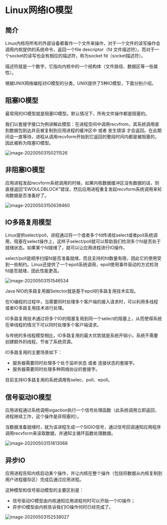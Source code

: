 # Linux网络IO模型



## 简介

Linux内核将所有的外部设备都看作一个文件来操作，对于一个文件的读写操作会调用内核提供的系统命令，返回一个file descriptor（fd 文件描述符）。而对于一个socket的读写也会有相应的描述符，称为socket fd（socket描述符）。

描述符就是一个数字，它指向内核中的一个结构体（文件路径、数据区等一些属性）。

根据UNIX网络编程对IO模型的分类，UNIX提供了5种IO模型，下面分别介绍。





## 阻塞IO模型

最常用的IO模型就是阻塞IO模型。默认情况下，所有文件操作都是阻塞的。

我们以套接字接口为例讲解此模型：在进程空间中调用recvfrom，其系统调用直到数据包到达并且被复制到应用进程的缓冲区中 或者 发生错误 才会返回。在此期间会一直等待，进程从调用recvform开始到它返回的整段时间内都是被阻塞的，因此被称为阻塞IO模型。

![image-20200503150211526](https://tva1.sinaimg.cn/large/007S8ZIlgy1gef9vbefzuj30w80i20w4.jpg)





## 非阻塞IO模型

应用进程发起recvform系统调用的时候，如果内核数据缓冲区没有数据的话，则直接返回“EWOULDBLOCK”错误，然后应用进程重复发起recvform系统调用来轮询数据是否准备好了。

![image-20200503150639460](https://tva1.sinaimg.cn/large/007S8ZIlgy1gef9zx9zvnj30zw0lk456.jpg)







## IO多路复用模型

Linux提供select/poll，进程通过将一个或者多个fd传递给select或者poll系统调用，阻塞在select操作上，这样子select/poll就可以帮助我们检测多个fd是否处于就绪状态。如果某个fd就绪了，就可以让应用进程进行IO操作。

select/poll是顺序扫描fd是否准备就绪，而且支持的fd数量有限，因此它的使用受到一些制约。Linux还提供了一个epoll系统调用，epoll使用事件驱动的方式检测fd是否就绪，因此性能更高。

![image-20200503151546534](https://tva1.sinaimg.cn/large/007S8ZIlgy1gefa9ermusj311u0nowkc.jpg)

Java NIO的多路复用器Selector就是基于epoll的多路复用技术实现。

在IO编程的过程中，当需要同时处理多个客户端的接入请求时，可以利用多线程或者IO多路复用技术进行处理。

IO多路复用技术通过将多个IO的阻塞复用到同一个select的阻塞上，从而使得系统在单线程的情况下可以同时处理多个客户端请求。

与传统的多线程模型相比，IO多路复用的最大优势就是系统开销小，系统不需要创建额外的线程，节省了系统资源。

IO多路复用的主要场景如下：

- 服务器需要同时处理多个处于监听状态 或者 连接状态的套接字。
- 服务器需要同时处理多种网络协议的套接字。



目前支持IO多路复用的系统调用有selec、poll、epoll。









## 信号驱动IO模型

应用进程通过系统调用sigaction执行一个信号处理函数（此系统调用立即返回，进程继续工作，这个操作是非阻塞的）。

当数据准备就绪时，就为该进程生成一个SIGIO信号，通过信号回调通知应用程序调用recvform来读取数据，并通知主循环函数处理数据。

![image-20200503151813068](https://tva1.sinaimg.cn/large/007S8ZIlgy1gefabyf7k7j31020mgn2w.jpg)







## 异步IO

应用进程告知内核启动某个操作，并让内核在整个操作（包括将数据从内核复制到用户进程缓存区）完成后通过应用进程。

这种模型和信号驱动模型的主要区别是：

- 信号驱动IO模型由内核通知应用进程何时可以开始一个IO操作；
- 异步IO模型由内核告诉我们IO操作何时已经完成了。

![image-20200503152538027](https://tva1.sinaimg.cn/large/007S8ZIlgy1gefajo3abdj30wo0isgpm.jpg)

